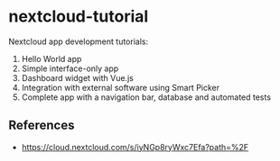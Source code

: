 # nextcloud-tutorial

Nextcloud app development tutorials:
1. Hello World app
2. Simple interface-only app
3. Dashboard widget with Vue.js
4. Integration with external software using Smart Picker
5. Complete app with a navigation bar, database and automated tests

## References
- https://cloud.nextcloud.com/s/iyNGp8ryWxc7Efa?path=%2F
